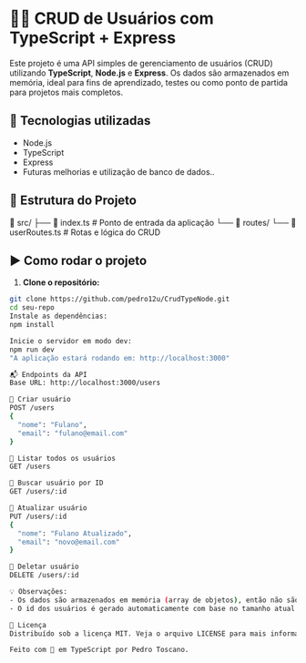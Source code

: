 # 🧑‍💻 CRUD de Usuários com TypeScript + Express
Este projeto é uma API simples de gerenciamento de usuários (CRUD) utilizando **TypeScript**, **Node.js** e **Express**. Os dados são armazenados em memória, ideal para fins de aprendizado, testes ou como ponto de partida para projetos mais completos.

## 🚀 Tecnologias utilizadas
- Node.js
- TypeScript
- Express
- Futuras melhorias e utilização de banco de dados..

## 📂 Estrutura do Projeto
📁 src/ 
├── 📄 index.ts # Ponto de entrada da aplicação 
└── 📁 routes/ 
└── 📄 userRoutes.ts # Rotas e lógica do CRUD

## ▶️ Como rodar o projeto

1. **Clone o repositório:**
```bash
git clone https://github.com/pedro12u/CrudTypeNode.git
cd seu-repo
Instale as dependências:
npm install

Inicie o servidor em modo dev:
npm run dev
"A aplicação estará rodando em: http://localhost:3000"

📬 Endpoints da API
Base URL: http://localhost:3000/users

🔹 Criar usuário
POST /users
{
  "nome": "Fulano",
  "email": "fulano@email.com"
}

🔹 Listar todos os usuários
GET /users

🔹 Buscar usuário por ID
GET /users/:id

🔹 Atualizar usuário
PUT /users/:id
{
  "nome": "Fulano Atualizado",
  "email": "novo@email.com"
}

🔹 Deletar usuário
DELETE /users/:id

💡 Observações:
- Os dados são armazenados em memória (array de objetos), então não são persistidos após reiniciar o servidor.
- O id dos usuários é gerado automaticamente com base no tamanho atual da lista.

📄 Licença
Distribuído sob a licença MIT. Veja o arquivo LICENSE para mais informações.

Feito com 💙 em TypeScript por Pedro Toscano.
